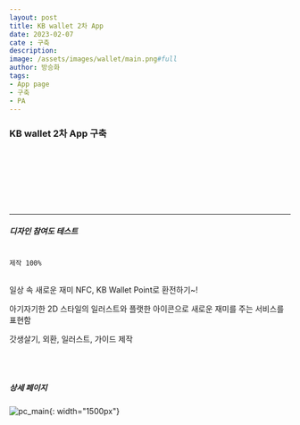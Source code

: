 ```yaml
---
layout: post
title: KB wallet 2차 App
date: 2023-02-07
cate : 구축
description:
image: /assets/images/wallet/main.png#full
author: 방승화
tags:
- App page
- 구축
- PA
---
```


<h3>KB wallet 2차 App 구축</h3>
<br><br><br><br><br><br>
<hr>

##### 디자인 참여도 테스트
<pre>
<code>
제작 100%
</code>
</pre>

<p>
일상 속 새로운 재미 NFC, KB Wallet Point로 환전하기~!
</p>
<p>
아기자기한 2D 스타일의 일러스트와 플랫한 아이콘으로 새로운 재미를 주는 서비스를 표현함
</p>
<p>
갓생살기, 외환, 일러스트, 가이드 제작
</p>
<p>
</p>

<br>
<br>

##### 상세 페이지
![pc_main](/assets/images/wallet/view.png){: width="1500px"}
